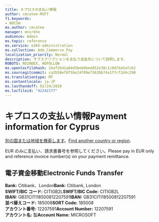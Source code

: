 ```yaml
---
title: キプロスの支払い情報
author: cmcatee-MSFT
f1.keywords:
- NOCSH
ms.author: cmcatee
manager: mnirkhe
audience: Admin
ms.topic: reference
ms.service: o365-administration
ms.collection: Adm_Commerce_Pay
localization_priority: Normal
description: サブスクリプションを支払う送金先について説明します。
ROBOTS: NOINDEX, NOFOLLOW
ms.openlocfilehash: 24af26d1a84d3beb8bedd52e38c1c0d7da5afc62
ms.sourcegitcommit: ca2b58ef8f5be24f09e73620b74a1ffcf2d4c290
ms.translationtype: MT
ms.contentlocale: ja-JP
ms.lasthandoff: 02/24/2020
ms.locfileid: "42242177"
---
```

# <a name="payment-information-for-cyprus"></a><span data-ttu-id="a446b-103">キプロスの支払い情報</span><span class="sxs-lookup"><span data-stu-id="a446b-103">Payment information for Cyprus</span></span>

<span data-ttu-id="a446b-104">[別の国または地域を検索します](../billing-and-payments/pay-for-your-subscription.md)。</span><span class="sxs-lookup"><span data-stu-id="a446b-104">[Find another country or region](../billing-and-payments/pay-for-your-subscription.md).</span></span>

<span data-ttu-id="a446b-105">EUR のみに支払い、請求書番号を参照してください。</span><span class="sxs-lookup"><span data-stu-id="a446b-105">Please pay in EUR only and reference invoice number(s) on your payment remittance.</span></span>

## <a name="electronic-funds-transfer"></a><span data-ttu-id="a446b-106">電子資金移動</span><span class="sxs-lookup"><span data-stu-id="a446b-106">Electronic Funds Transfer</span></span>

<span data-ttu-id="a446b-107">**Bank:** Citibank、London</span><span class="sxs-lookup"><span data-stu-id="a446b-107">**Bank:** Citibank, London</span></span>  
<span data-ttu-id="a446b-108">**SWIFT/BIC コード:** CITIGB2L</span><span class="sxs-lookup"><span data-stu-id="a446b-108">**SWIFT/BIC Code:** CITIGB2L</span></span>  
<span data-ttu-id="a446b-109">**IBAN:** GB31CITI18500812207591</span><span class="sxs-lookup"><span data-stu-id="a446b-109">**IBAN:** GB31CITI18500812207591</span></span>  
<span data-ttu-id="a446b-110">**並べ替えコード:** 185008</span><span class="sxs-lookup"><span data-stu-id="a446b-110">**SORT Code:** 185008</span></span>  
<span data-ttu-id="a446b-111">**アカウント番号:** 12207591</span><span class="sxs-lookup"><span data-stu-id="a446b-111">**Account Number:** 12207591</span></span>  
<span data-ttu-id="a446b-112">**アカウント名:** 製</span><span class="sxs-lookup"><span data-stu-id="a446b-112">**Account Name:** MICROSOFT</span></span>  